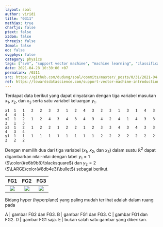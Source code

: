 ```yaml
---
layout: soal
author: viridi
title: "0311"
mathjax: true
chartjs: false
ptext: false
x3dom: false
threejs: false
3dmol: false
oo: false
svgphys: false
category: physics
tags: ["svm", "support vector machine", "machine learning", "classification", "fi3201", "2020-2"]
date: 2021-04-28 10:30:00 +07
permalink: /0311
src: https://github.com/dudung/soal/commits/master/_posts/0/31/2021-04-28-ml-svm-1.md
ref: https://towardsdatascience.com/support-vector-machine-introduction-to-machine-learning-algorithms-934a444fca47
---
```

Terdapat data berikut yang dapat dinyatakan dengan tiga variabel masukan $x_1$, $x_2$, dan $x_3$ serta satu variabel keluargan $y_1$.

```
x1	1	1	2	2	3	2	1	2	4	3	2	3	1	3	1	4	3	4	4	1
x2	1	2	1	2	4	3	4	3	4	3	4	2	4	1	4	3	3	2	1	3
x3	1	2	1	2	2	1	2	2	1	2	3	3	4	3	4	3	3	4	3	4
y1	1	1	1	1	1	1	1	1	1	1	2	2	2	2	2	2	2	2	2	2
```

Dengan memilih dua dari tiga variabel ($x_1$, $x_2$, dan $x_3$) dalam suatu $\mathbb{R}^2$ dapat digambarkan nilai-nilai dengan label $y_1 = 1$ ($\color{#e6b9b8}\blacksquare$) dan $y_2 = 2$ ($\LARGE\color{#8db4e3}\bullet$) sebagai berikut.

FG1 | FG2 | FG3
:-: | :-: | :-:
![]({{site.baseurl}}/assets/img/0/31/0311a.png) | ![]({{site.baseurl}}/assets/img/0/31/0311b.png) | ![]({{site.baseurl}}/assets/img/0/31/0311c.png)

Bidang hyper (hyperplane) yang paling mudah terlihat adalah dalam ruang pada

A | gambar FG2 dan FG3.
B | gambar FG1 dan FG3.
C | gambar FG1 dan FG2.
D | gambar FG1 saja.
E | bukan salah satu gambar yang diberikan.
